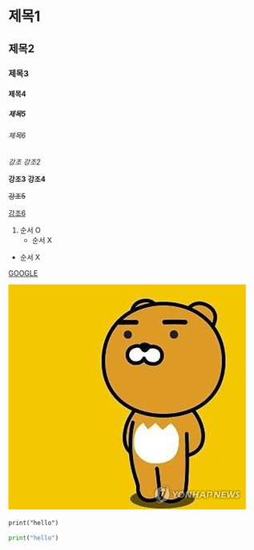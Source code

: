 # 제목1

## 제목2

### 제목3

#### 제목4

##### 제목5

###### 제목6

*강조*  _강조2_

**강조3** __강조4__

~~강조5~~

<u>강조6</u>

1. 순서 O
   - 순서 X

- 순서 X

[GOOGLE](https://google.com)



![가짜 라이언&#39; 등 불법캐릭터 기승…올해 2만4천건 적발&quot; | 연합뉴스](markdown_test.assets/AKR20171013041000001_01_i_P4.jpg)



`print("hello")`

```python
print("hello")
```





